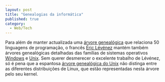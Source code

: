 ```yaml
---
layout: post
title: "Genealogias da informática"
published: true
category:
  - Web/Tech
---
```


Para além de manter actualizada uma [árvore genealógica] que relaciona
50 linguagens de programação, o francês [Éric Lévénez] mantém também
árvores genealógicas detalhadas das famílias de sistemas operativos
[Windows] e [Unix]. Sem querer desmerecer o excelente trabalho de
Lévénez, só é pena que a espantosa [árvore genealógica do Unix] não
distinga entre as diferentes distribuições de Linux, que estão
representadas nesta árvore pelo seu kernel.

  [árvore genealógica]: http://www.levenez.com/lang/
  [Éric Lévénez]: http://www.levenez.com/
  [Windows]: http://www.levenez.com/windows/
  [Unix]: http://www.levenez.com/unix/
  [árvore genealógica do Unix]: http://www.levenez.com/unix/history.html
